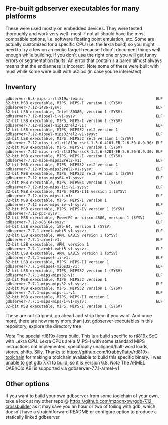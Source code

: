 ## Pre-built gdbserver executables for many platforms

These were used mostly on embedded devices. They were tested thoroughly and work very well- most if not all should have the most compatible options, i.e. software floating point emulation, etc. Some are actually customized for a specific CPU (i.e. the lexra build) so you might need to try a few on an exotic target because I didn't document things well enough while building. If you don't use the right one or you will get funny errors or segmentation faults. An error that contain s a paren almost always means that the endianness is incorect. Note some of these were built with musl while some were built with uClibc (in case you're interested)

## Inventory

```
gdbserver-6.8-mips-i-rtl819x-lexra:                                ELF 32-bit MSB executable, MIPS, MIPS-I version 1 (SYSV)
gdbserver-7.12-i486-sysv:                                          ELF 32-bit LSB executable, Intel 80386, version 1 (SYSV)
gdbserver-7.12-mipsel-i-v1-sysv:                                   ELF 32-bit LSB executable, MIPS, MIPS-I version 1 (SYSV)
gdbserver-7.12-mipsel-mips32rel2-v1:                               ELF 32-bit LSB executable, MIPS, MIPS32 rel2 version 1
gdbserver-7.12-mipsel-mips32rel2-v1-sysv:                          ELF 32-bit LSB executable, MIPS, MIPS32 rel2 version 1 (SYSV)
gdbserver-7.12-mips-i-v1-rtl819x-rsdk-1.3.6-4181-EB-2.6.30-0.9.30: ELF 32-bit MSB executable, MIPS, MIPS-I version 1 (SYSV)
gdbserver-7.12-mips-i-v1-rtl819x-rsdk-1.3.6-5281-EB-2.6.30-0.9.30: ELF 32-bit MSB executable, MIPS, MIPS-I version 1 (SYSV)
gdbserver-7.12-mips-mips32rel2-v1:                                 ELF 32-bit MSB executable, MIPS, MIPS32 rel2 version 1
gdbserver-7.12-mips-mips32rel2-v1-sysv:                            ELF 32-bit MSB executable, MIPS, MIPS32 rel2 version 1 (SYSV)
gdbserver-7.12-mips-mips64-v1-sysv:                                ELF 32-bit MSB executable, MIPS, MIPS64 version 1 (SYSV)
gdbserver-7.12-mips-mips-iii-v1-sysv:                              ELF 32-bit MSB executable, MIPS, MIPS-III version 1 (SYSV)
gdbserver-7.12-mips-mips-i-v1:                                     ELF 32-bit MSB executable, MIPS, MIPS-I version 1
gdbserver-7.12-mips-mips-iv-v1-sysv:                               ELF 32-bit MSB executable, MIPS, MIPS-IV version 1 (SYSV)
gdbserver-7.12-ppc-sysv:                                           ELF 32-bit MSB executable, PowerPC or cisco 4500, version 1 (SYSV)
gdbserver-7.12-x86_64-sysv:                                        ELF 64-bit LSB executable, x86-64, version 1 (SYSV)
gdbserver-7.7.1-armel-eabi5-v1-sysv:                               ELF 32-bit LSB executable, ARM, EABI5 version 1 (SYSV)
gdbserver-7.7.1-armel-v1:                                          ELF 32-bit LSB executable, ARM, version 1
gdbserver-7.7.1-armhf-eabi5-v1-sysv:                               ELF 32-bit LSB executable, ARM, EABI5 version 1 (SYSV)
gdbserver-7.7.1-mipsel-ii-v1:                                      ELF 32-bit LSB executable, MIPS, MIPS-II version 1
gdbserver-7.7.1-mipsel-mips32-v1:                                  ELF 32-bit LSB executable, MIPS, MIPS32 version 1 (SYSV)
gdbserver-7.7.1-mips-mips32-v1:                                    ELF 32-bit MSB executable, MIPS, MIPS32 version 1
gdbserver-7.7.1-mips-mips32-v1-sysv:                               ELF 32-bit MSB executable, MIPS, MIPS32 version 1 (SYSV)
gdbserver-7.7.1-mips-mips-ii-v1:                                   ELF 32-bit MSB executable, MIPS, MIPS-II version 1
gdbserver-7.7.1-mips-mips-i-v1-sysv:                               ELF 32-bit MSB executable, MIPS, MIPS-I version 1 (SYSV)
```

These are not stripped, go ahead and strip them if you want. And once more, there are now many more than just gdbserver executables in this repository, explore the directory tree

*Note* The special rtl819x-lexra build. This is a build specific to rtl819x SoC with Lexra CPU. Lexra CPUs are a MIPS-I with some standard MIPS instructions not implemented, specifically unaligned/half-word loads, stores, shifts. Silly. Thanks to https://github.com/KrabbyPatty/rtl819x-toolchain for making a toolchain available to build this specific binary. I was unable to get gdb 7.7.1 to build, so it is version 6.8. 
*Note* The ARMEL OABI/Old ABI is supported via gdbserver-7.7.1-armel-v1

## Other options

If you want to build your own gdbserver from some toolchain of your own, take a look at my other repo @ https://github.com/mzpqnxow/gdb-7.12-crossbuilder as it may save you an hour or two of toiling with gdb, which doesn't have a straightforward README or configure option to produce a statically linked gdbserver
